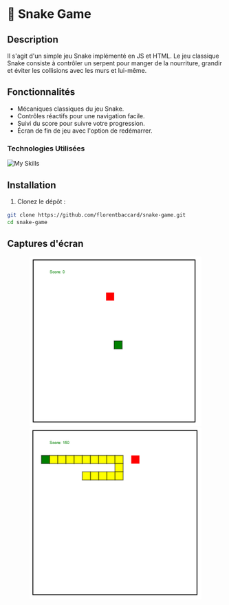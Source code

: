 # 🐍 Snake Game

## Description

Il s'agit d'un simple jeu Snake implémenté en JS et HTML. Le jeu classique Snake consiste à contrôler un serpent pour manger de la nourriture, grandir et éviter les collisions avec les murs et lui-même.

## Fonctionnalités

- Mécaniques classiques du jeu Snake.
- Contrôles réactifs pour une navigation facile.
- Suivi du score pour suivre votre progression.
- Écran de fin de jeu avec l'option de redémarrer.

### Technologies Utilisées

![My Skills](https://skillicons.dev/icons?i=html,js,)

## Installation

1. Clonez le dépôt :

```bash
git clone https://github.com/florentbaccard/snake-game.git
cd snake-game

```
## Captures d'écran

<p align="center">
  <img src="/Screen/Screen1.png" alt="Capture d'écran 1" width="400"/>
  <img src="/Screen/Screen2.png" alt="Capture d'écran 2" width="400"/>
</p>
